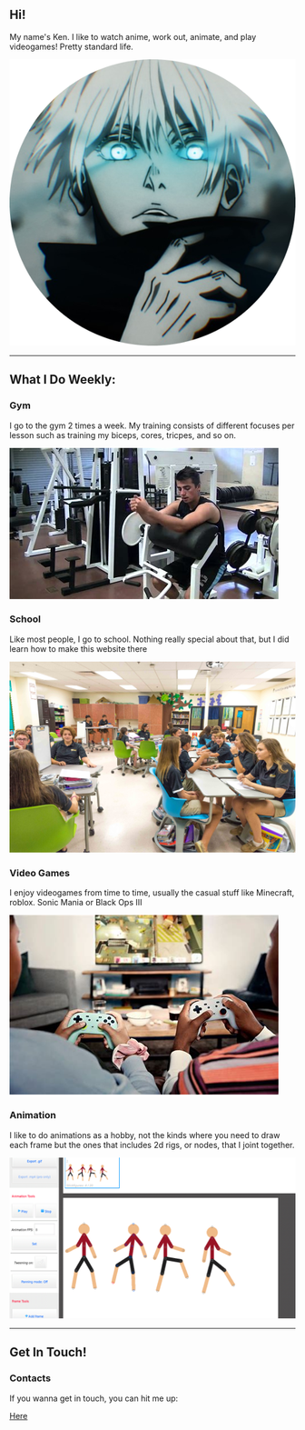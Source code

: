 <html>

<head>
	<link rel="stylesheet" href="css/style1.css">
</head>

<body>
	<div class="top-container">
		<div class="profile">
			<h2>Hi!</h2>
			<p> My name's Ken. I like to watch anime, work out, animate, and play videogames! Pretty standard life.</p>
			<img class="profile-pic" src="images/cool.jpg">
		</div>
		<hr class="hr-1">
		<div class="skills">
			<h2>What I Do Weekly:</h2>
			<div class="gym-row">
				<h3>Gym</h3>
				<p>I go to the gym 2 times a week. My training consists of different focuses per lesson such as training my biceps, cores, tricpes, and so on.</p>
				<img class="gym-pic" src="images/curling_maching.jpg">
			</div>
			<div class="school-row">
				<h3>School</h3>
				<p>Like most people, I go to school. Nothing really special about that, but I did learn how to make this website there</p>
				<img class="school-pic" src="images/school.jfif" alt="School">
			</div>
		</div>
	<div class="bottom-container">
		<div class="video_games-row">
			<h3>Video Games</h3>
			<p>I enjoy videogames from time to time, usually the casual stuff like Minecraft, roblox. Sonic Mania or Black Ops III</p>
			<img class="video-games-pic" src="images/video_game.jpg" alt="video games">
		</div>
		<div class="animation-row">
			<h3>Animation</h3>
			<p>I like to do animations as a hobby, not the kinds where you need to draw each frame but the ones that includes 2d rigs, or nodes, that I joint together.</p>
			<img class="animation-pic" src="images/animation.jpg" alt="animation">
		</div>
		<hr class="hr-2">
	</div>
		<div class="contact-me">
			<h2>Get In Touch!</h2>
			<h3>Contacts</h3>
			<p>If you wanna get in touch, you can hit me up:</p>
			<a href="contact.html">Here</a>			
		</div>
</body>

</html>
